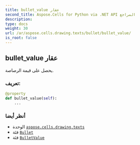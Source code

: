 ```yaml
---
title: bullet_value عقار
second_title: Aspose.Cells for Python via .NET API المراجع
description:
type: docs
weight: 30
url: /ar/aspose.cells.drawing.texts/bullet/bullet_value/
is_root: false
---
```

##  bullet_value عقار

يحصل على قيمة الرصاصة.
###  تعريف:
```python
@property
def bullet_value(self):
    ...
```

###  أنظر أيضا
* الوحدة [`aspose.cells.drawing.texts`](../../)
* فئة [`Bullet`](/cells/python-net/ar/aspose.cells.drawing.texts/bullet)
* فئة [`BulletValue`](/cells/python-net/ar/aspose.cells.drawing.texts/bulletvalue)
